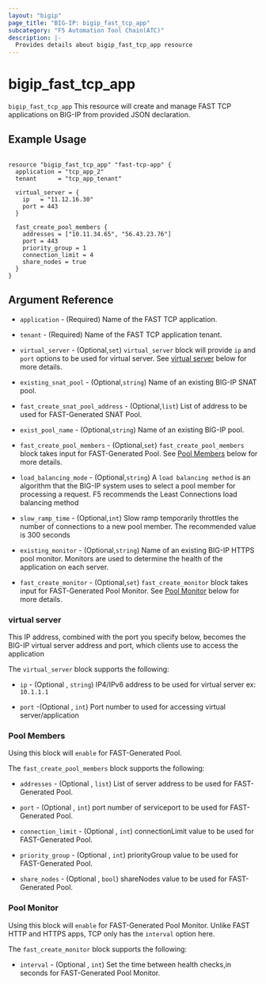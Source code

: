 ```yaml
---
layout: "bigip"
page_title: "BIG-IP: bigip_fast_tcp_app"
subcategory: "F5 Automation Tool Chain(ATC)"
description: |-
  Provides details about bigip_fast_tcp_app resource
---
```


# bigip_fast_tcp_app

`bigip_fast_tcp_app` This resource will create and manage FAST TCP applications on BIG-IP from provided JSON declaration. 


## Example Usage


```hcl

resource "bigip_fast_tcp_app" "fast-tcp-app" {
  application = "tcp_app_2"
  tenant      = "tcp_app_tenant"
  
  virtual_server = {
    ip   = "11.12.16.30"
    port = 443
  }
  
  fast_create_pool_members {
    addresses = ["10.11.34.65", "56.43.23.76"]
    port = 443
    priority_group = 1
    connection_limit = 4
    share_nodes = true
  }
}

```      

## Argument Reference

* `application` - (Required) Name of the FAST TCP application.

* `tenant` - (Required) Name of the FAST TCP application tenant.
  
* `virtual_server` - (Optional,`set`) `virtual_server` block will provide `ip` and `port` options to be used for virtual server.
See [virtual server](#virtual-server) below for more details. 

* `existing_snat_pool` - (Optional,`string`) Name of an existing BIG-IP SNAT pool.

* `fast_create_snat_pool_address` - (Optional,`list`) List of address to be used for FAST-Generated SNAT Pool.

* `exist_pool_name` - (Optional,`string`) Name of an existing BIG-IP pool.

* `fast_create_pool_members` - (Optional,`set`) `fast_create_pool_members` block takes input for FAST-Generated Pool.
See [Pool Members](#pool-members) below for more details.

* `load_balancing_mode` - (Optional,`string`) A `load balancing method` is an algorithm that the BIG-IP system uses to select a pool member for processing a request. F5 recommends the Least Connections load balancing method

* `slow_ramp_time` - (Optional,`int`) Slow ramp temporarily throttles the number of connections to a new pool member. The recommended value is 300 seconds

* `existing_monitor` - (Optional,`string`) Name of an existing BIG-IP HTTPS pool monitor. Monitors are used to determine the health of the application on each server.

* `fast_create_monitor` - (Optional,`set`) `fast_create_monitor` block takes input for FAST-Generated Pool Monitor.
See [Pool Monitor](#pool-monitor) below for more details.


### virtual server
This IP address, combined with the port you specify below, becomes the BIG-IP virtual server address and port, which clients use to access the application

The `virtual_server` block supports the following:

* `ip` - (Optional , `string`) IP4/IPv6 address to be used for virtual server ex: `10.1.1.1`

* `port` -(Optional , `int`) Port number to used for accessing virtual server/application


### Pool Members

Using this block will `enable` for FAST-Generated Pool.

The `fast_create_pool_members` block supports the following:

* `addresses` - (Optional , `list`) List of server address to be used for FAST-Generated Pool.

* `port` - (Optional , `int`) port number of serviceport to be used for FAST-Generated Pool.

* `connection_limit` - (Optional , `int`) connectionLimit value to be used for FAST-Generated Pool.

* `priority_group` - (Optional , `int`) priorityGroup value to be used for FAST-Generated Pool.

* `share_nodes` - (Optional , `bool`) shareNodes value to be used for FAST-Generated Pool.


### Pool Monitor

Using this block will `enable` for FAST-Generated Pool Monitor. Unlike FAST HTTP and HTTPS apps, TCP only has the `interval` option here.

The `fast_create_monitor` block supports the following:

* `interval` - (Optional , `int`) Set the time between health checks,in seconds for FAST-Generated Pool Monitor. 

